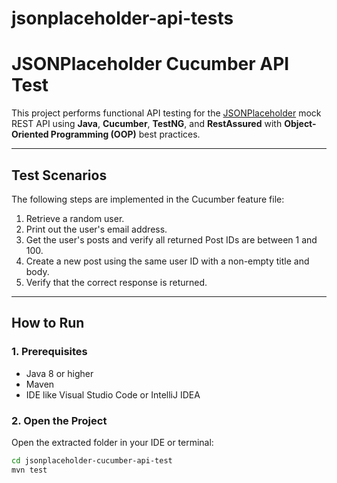 # jsonplaceholder-api-tests
# JSONPlaceholder Cucumber API Test 

This project performs functional API testing for the [JSONPlaceholder](https://jsonplaceholder.typicode.com/) mock REST API using **Java**, **Cucumber**, **TestNG**, and **RestAssured** with **Object-Oriented Programming (OOP)** best practices.

---

## Test Scenarios

The following steps are implemented in the Cucumber feature file:

1. Retrieve a random user.
2. Print out the user's email address.
3. Get the user's posts and verify all returned Post IDs are between 1 and 100.
4. Create a new post using the same user ID with a non-empty title and body.
5. Verify that the correct response is returned.

---

## How to Run

### 1. Prerequisites

- Java 8 or higher
- Maven
- IDE like Visual Studio Code or IntelliJ IDEA

### 2. Open the Project

Open the extracted folder in your IDE or terminal:
```bash
cd jsonplaceholder-cucumber-api-test
mvn test



